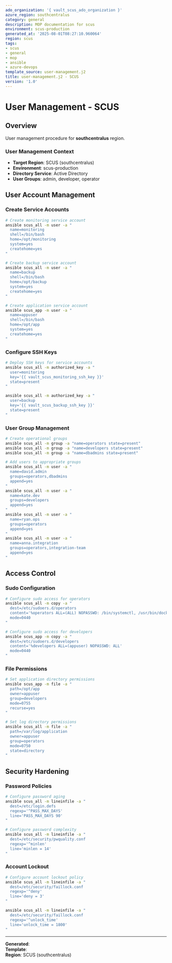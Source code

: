 ```yaml
---
ado_organization: '{ vault_scus_ado_organization }'
azure_region: southcentralus
category: general
description: MOP documentation for scus
environment: scus-production
generated_at: '2025-08-01T08:27:10.960064'
region: scus
tags:
- scus
- general
- mop
- ansible
- azure-devops
template_source: user-management.j2
title: user-management.j2 - SCUS
version: '1.0'
---
```



# User Management - SCUS

## Overview

User management procedure for **southcentralus** region.

### User Management Context

- **Target Region**: SCUS (southcentralus)
- **Environment**: scus-production
- **Directory Service**: Active Directory
- **User Groups**: admin, developer, operator

## User Account Management

### Create Service Accounts
```bash
# Create monitoring service account
ansible scus_all -m user -a "
  name=monitoring
  shell=/bin/bash
  home=/opt/monitoring
  system=yes
  createhome=yes
"

# Create backup service account
ansible scus_all -m user -a "
  name=backup
  shell=/bin/bash
  home=/opt/backup
  system=yes
  createhome=yes
"

# Create application service account
ansible scus_app -m user -a "
  name=appuser
  shell=/bin/bash
  home=/opt/app
  system=yes
  createhome=yes
"
```

### Configure SSH Keys
```bash
# Deploy SSH keys for service accounts
ansible scus_all -m authorized_key -a "
  user=monitoring
  key='{{ vault_scus_monitoring_ssh_key }}'
  state=present
"

ansible scus_all -m authorized_key -a "
  user=backup
  key='{{ vault_scus_backup_ssh_key }}'
  state=present
"
```

### User Group Management
```bash
# Create operational groups
ansible scus_all -m group -a "name=operators state=present"
ansible scus_all -m group -a "name=developers state=present"
ansible scus_all -m group -a "name=dbadmins state=present"

# Add users to appropriate groups
ansible scus_all -m user -a "
  name=david.admin
  groups=operators,dbadmins
  append=yes
"
ansible scus_all -m user -a "
  name=kate.dev
  groups=developers
  append=yes
"
ansible scus_all -m user -a "
  name=ryan.ops
  groups=operators
  append=yes
"
ansible scus_all -m user -a "
  name=anna.integration
  groups=operators,integration-team
  append=yes
"
```

## Access Control

### Sudo Configuration
```bash
# Configure sudo access for operators
ansible scus_all -m copy -a "
  dest=/etc/sudoers.d/operators
  content='%operators ALL=(ALL) NOPASSWD: /bin/systemctl, /usr/bin/docker'
  mode=0440
"

# Configure sudo access for developers
ansible scus_app -m copy -a "
  dest=/etc/sudoers.d/developers
  content='%developers ALL=(appuser) NOPASSWD: ALL'
  mode=0440
"
```

### File Permissions
```bash
# Set application directory permissions
ansible scus_app -m file -a "
  path=/opt/app
  owner=appuser
  group=developers
  mode=0755
  recurse=yes
"

# Set log directory permissions
ansible scus_all -m file -a "
  path=/var/log/application
  owner=appuser
  group=operators
  mode=0750
  state=directory
"
```

## Security Hardening

### Password Policies
```bash
# Configure password aging
ansible scus_all -m lineinfile -a "
  dest=/etc/login.defs
  regexp='^PASS_MAX_DAYS'
  line='PASS_MAX_DAYS 90'
"

# Configure password complexity
ansible scus_all -m lineinfile -a "
  dest=/etc/security/pwquality.conf
  regexp='^minlen'
  line='minlen = 14'
"
```

### Account Lockout
```bash
# Configure account lockout policy
ansible scus_all -m lineinfile -a "
  dest=/etc/security/faillock.conf
  regexp='^deny'
  line='deny = 3'
"

ansible scus_all -m lineinfile -a "
  dest=/etc/security/faillock.conf
  regexp='^unlock_time'
  line='unlock_time = 1800'
"
```

---

**Generated**:   
**Template**:   
**Region**: SCUS (southcentralus)